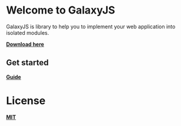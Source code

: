 # Welcome to GalaxyJS

GalaxyJS is library to help you to implement your web application into isolated modules.

**[Download here](https://github.com/GalaxyJS/galaxy/releases/tag/v1.0.0)**

## Get started

**[Guide](http://galaxyjs.github.io/#guide)**

# License 
**[MIT](https://opensource.org/licenses/MIT)**
